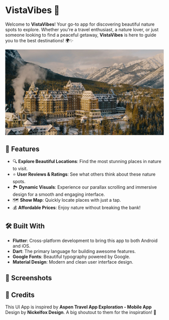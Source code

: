 # VistaVibes 🌿

Welcome to **VistaVibes**! Your go-to app for discovering beautiful nature spots to explore. Whether you're a travel enthusiast, a nature lover, or just someone looking to find a peaceful getaway, **VistaVibes** is here to guide you to the best destinations! 🌍✨

![VistaVibes](assets/images/Hotel%201.jpg)

## 🌟 Features
- 🔍 **Explore Beautiful Locations**: Find the most stunning places in nature to visit.
- ⭐ **User Reviews & Ratings**: See what others think about these nature spots.
- 🏞️ **Dynamic Visuals**: Experience our parallax scrolling and immersive design for a smooth and engaging interface.
- 🗺️ **Show Map**: Quickly locate places with just a tap.
- 💰 **Affordable Prices**: Enjoy nature without breaking the bank!

## 🛠️ Built With
- **Flutter**: Cross-platform development to bring this app to both Android and iOS.
- **Dart**: The primary language for building awesome features.
- **Google Fonts**: Beautiful typography powered by Google.
- **Material Design**: Modern and clean user interface design.

## 📸 Screenshots


## 🙏 Credits
This UI App is inspired by **Aspen Travel App Exploration - Mobile App** Design by **Nickelfox Design**. A big shoutout to them for the inspiration! 👏
